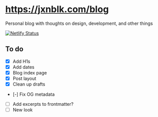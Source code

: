
# https://jxnblk.com/blog

Personal blog with thoughts on design, development, and other things

[![Netlify Status](https://api.netlify.com/api/v1/badges/8a4c78d3-e3b5-4c19-bab4-016b3be98141/deploy-status)](https://app.netlify.com/sites/jxnblk/deploys)

## To do

- [x] Add H1s
- [x] Add dates
- [x] Blog index page
- [x] Post layout
- [x] Clean up drafts
- [-] Fix OG metadata
- [ ] Add excerpts to frontmatter?
- [ ] New look
